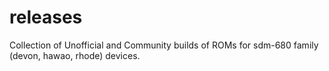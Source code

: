 # releases
Collection of Unofficial and Community builds of ROMs for sdm-680 family (devon, hawao, rhode) devices.
